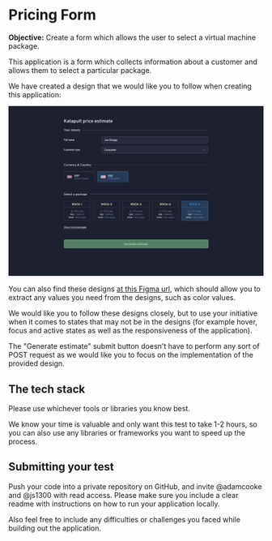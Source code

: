 # Pricing Form

**Objective:** Create a form which allows the user to select a virtual machine package.

This application is a form which collects information about a customer and allows them to select a particular package.

We have created a design that we would like you to follow when creating this application:

![Price generator form design](/images/price-estimate-design.png)

You can also find these designs [at this Figma url](https://www.figma.com/file/Z0DgMUhRwVrBfOUS62HXJc/katapult-price-estimate-code-test), which should allow you to extract any values you need from the designs, such as color values.

We would like you to follow these designs closely, but to use your initiative when it comes to states that may not be in the designs (for example hover, focus and active states as well as the responsiveness of the application).

The "Generate estimate" submit button doesn't have to perform any sort of POST request as we would like you to focus on the implementation of the provided design.

## The tech stack

Please use whichever tools or libraries you know best.

We know your time is valuable and only want this test to take 1-2 hours, so you can also use any libraries or frameworks you want to speed up the process.

## Submitting your test

Push your code into a private repository on GitHub, and invite @adamcooke and @js1300 with read access. Please make sure you include a clear readme with instructions on how to run your application locally.

Also feel free to include any difficulties or challenges you faced while building out the application.

